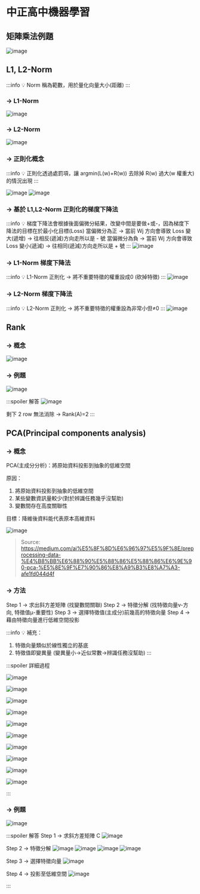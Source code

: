 # **中正高中機器學習**

## 矩陣乘法例題

![image](https://hackmd.io/_uploads/H10vFoD8gg.png)


## L1, L2-Norm

:::info
:bulb: Norm 稱為範數，用於量化向量大小(距離)
:::


### &rarr; L1-Norm

![image](https://hackmd.io/_uploads/SkgCqivIlg.png)

### &rarr; L2-Norm

![image](https://hackmd.io/_uploads/ry-J2jP8le.png)

### &rarr; 正則化概念

:::info
:bulb: 正則化透過處罰項，讓 argmin(L(w)+R(w)) 去除掉 R(w) 過大(w 權重大)的情況出現
:::

![image](https://hackmd.io/_uploads/B1qXkHcUll.jpg)
![image](https://hackmd.io/_uploads/ByqwJHqUll.jpg)


### &rarr; 基於 L1,L2-Norm 正則化的梯度下降法
:::info
:bulb: 梯度下降法會根據後面偏微分結果，改變中間是要做+或-，因為梯度下降法的目標在於最小化目標(Loss)
  當偏微分為正 -> 當前 Wj 方向會導致 Loss 變大(遞增) -> 往相反(遞減)方向走所以是 - 號
  當偏微分為負 -> 當前 Wj 方向會導致 Loss 變小(遞減) -> 往相同(遞減)方向走所以是 + 號
:::
![image](https://hackmd.io/_uploads/HJUOfhvLex.png)

### &rarr; L1-Norm 梯度下降法

:::info
:bulb: L1-Norm 正則化 -> 將不重要特徵的權重設成0 (砍掉特徵) 
:::
![image](https://hackmd.io/_uploads/B1agm3v8xe.png)

### &rarr; L2-Norm 梯度下降法

:::info
:bulb: L2-Norm 正則化 -> 將不重要特徵的權重設為非常小但≠0
:::
![image](https://hackmd.io/_uploads/BJgrm3v8xl.png)


## Rank

### &rarr; 概念
![image](https://hackmd.io/_uploads/rJ5SlawIgl.jpg)

### &rarr; 例題
![image](https://hackmd.io/_uploads/rJY2gpwIlx.jpg)

:::spoiler 解答
![image](https://hackmd.io/_uploads/r19JZTD8xe.jpg)

剩下 2 row 無法消除 -> Rank(A)=2
:::



## PCA(Principal components analysis)

### &rarr; 概念

PCA(主成分分析)：將原始資料投影到抽象的低維空間

原因：
1. 將原始資料投影到抽象的低維空間
2. 某些變數資訊量較少(對於辨識任務幾乎沒幫助)
3. 變數間存在高度關聯性

目標：降維後資料能代表原本高維資料

![image](https://hackmd.io/_uploads/BJN0lHcLeg.png)
> Source: https://medium.com/ai%E5%8F%8D%E6%96%97%E5%9F%8E/preprocessing-data-%E4%B8%BB%E6%88%90%E5%88%86%E5%88%86%E6%9E%90-pca-%E5%8E%9F%E7%90%86%E8%A9%B3%E8%A7%A3-afe1fd044d4f

### &rarr; 方法

Step 1 -> 求出斜方差矩陣 (找變數間關聯)
Step 2 -> 特徵分解 (找特徵向量v-方向, 特徵值μ-重要性)
Step 3 -> 選擇特徵值(主成分)前幾高的特徵向量
Step 4 -> 藉由特徵向量進行低維空間投影

:::info
:bulb: 補充：
1. 特徵向量類似於線性獨立的基底
2. 特徵值即變異量
   (變異量小->近似常數->辨識任務沒幫助)
:::

:::spoiler 詳細過程

![image](https://hackmd.io/_uploads/rkME53vLeg.jpg)

![image](https://hackmd.io/_uploads/BkaS52vLge.jpg)

![image](https://hackmd.io/_uploads/rkiUc2vUxg.jpg)

![image](https://hackmd.io/_uploads/H16D52DLxx.jpg)

![image](https://hackmd.io/_uploads/SJ8K5hP8el.jpg)

![image](https://hackmd.io/_uploads/H1H5q3v8lg.jpg)

![image](https://hackmd.io/_uploads/HJri5hw8lx.jpg)

![image](https://hackmd.io/_uploads/HyLA5hD8xx.jpg)

![image](https://hackmd.io/_uploads/BkIko3DUex.jpg)

![image](https://hackmd.io/_uploads/H1Qlo2PIel.jpg)

:::

### &rarr; 例題

![image](https://hackmd.io/_uploads/Bk3TsnD8ge.png)

:::spoiler 解答
Step 1 -> 求斜方差矩陣 C
![image](https://hackmd.io/_uploads/H12zhnDIxx.png)

Step 2 -> 特徵分解
![image](https://hackmd.io/_uploads/B1w9anPLll.png)
![image](https://hackmd.io/_uploads/rk4pphPLex.png)
![image](https://hackmd.io/_uploads/SJpg02wIxe.png)
![image](https://hackmd.io/_uploads/HJvM0hv8ex.png)

Step 3 -> 選擇特徵向量
![image](https://hackmd.io/_uploads/BJVYC2DUel.png)

Step 4 -> 投影至低維空間
![image](https://hackmd.io/_uploads/B1Ux1TwUgx.png)


:::

